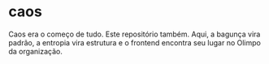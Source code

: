 # caos
Caos era o começo de tudo. Este repositório também. Aqui, a bagunça vira padrão, a entropia vira estrutura e o frontend encontra seu lugar no Olimpo da organização.
